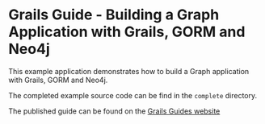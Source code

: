 # Grails Guide - Building a Graph Application with Grails, GORM and Neo4j

This example application demonstrates how to build a Graph application with Grails, GORM and Neo4j.

The completed example source code can be find in the `complete` directory.

The published guide can be found on the [Grails Guides website](http://guides.grails.org/neo4j-movies/guide/index.html)
